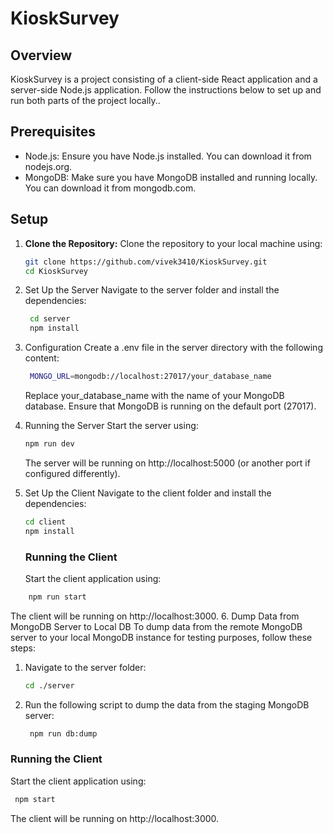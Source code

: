 # KioskSurvey

## Overview

KioskSurvey is a project consisting of a client-side React application and a server-side Node.js application. Follow the instructions below to set up and run both parts of the project locally..

## Prerequisites

- Node.js: Ensure you have Node.js installed. You can download it from nodejs.org.
- MongoDB: Make sure you have MongoDB installed and running locally. You can download it from mongodb.com.

## Setup

1. **Clone the Repository:**
Clone the repository to your local machine using:

   ```bash
   git clone https://github.com/vivek3410/KioskSurvey.git
   cd KioskSurvey
   ```
2. Set Up the Server
   Navigate to the server folder and install the dependencies:
   ```bash
    cd server
    npm install
   ```
3. Configuration
   Create a .env file in the server directory with the following content:
      ```bash
       MONGO_URL=mongodb://localhost:27017/your_database_name
      ```
   Replace your_database_name with the name of your MongoDB database. Ensure that MongoDB is running on the default port (27017).
4. Running the Server
   Start the server using:
   ```bash
   npm run dev
   ```
   The server will be running on http://localhost:5000 (or another port if configured differently).
5. Set Up the Client
   Navigate to the client folder and install the dependencies:
    ```bash
    cd client
    npm install
   ```
   ### Running the Client
   Start the client application using:
```bash
    npm run start
   ```
   The client will be running on http://localhost:3000.
6. Dump Data from MongoDB Server to Local DB
To dump data from the remote MongoDB server to your local MongoDB instance for testing purposes, follow these steps:
   1. Navigate to the server folder:
       ```bash
       cd ./server
      ```
   2. Run the following script to dump the data from the staging MongoDB server:
      ```bash
       npm run db:dump
      ```
### Running the Client
Start the client application using:
```bash
 npm start
```
The client will be running on http://localhost:3000.
